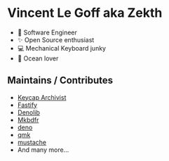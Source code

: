 # Vincent Le Goff aka Zekth

- :briefcase: Software Engineer
- :sparkles: Open Source enthusiast
- :computer: Mechanical Keyboard junky
- :ocean: Ocean lover

## Maintains / Contributes

- [Keycap Archivist](https://github.com/keycap-archivist)
- [Fastify](https://github.com/fastify)
- [Denolib](https://github.com/denolib)
- [Mkbdfr](https://github.com/mkbdfr)
- [deno](https://github.com/denoland/deno)
- [qmk](https://github.com/qmk)
- [mustache](https://github.com/janl/mustache.js/)
- And many more...

